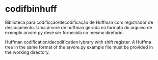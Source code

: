 # codifbinhuff

Biblioteca para codificção/decodificação de Huffman com registrador de deslocamento.
Uma árvore de huffman gerada no formato do arquivo de exemplo arvore.py deve ser fornecida no mesmo diretório.

Huffman codification/decodification lybrary with shift register.
A Huffma tree in the same format of the arvore.py example file must be provided in the working directory.
